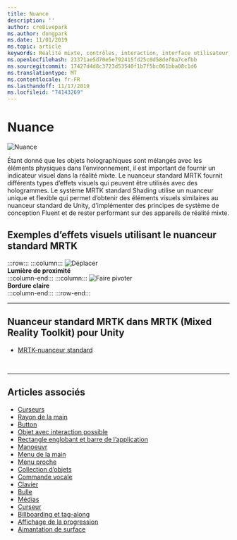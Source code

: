 ```yaml
---
title: Nuance
description: ''
author: cre8ivepark
ms.author: dongpark
ms.date: 11/01/2019
ms.topic: article
keywords: Réalité mixte, contrôles, interaction, interface utilisateur, expérience utilisateur
ms.openlocfilehash: 23371ae5d70e5e792415fd25c0d58def0a7cefbb
ms.sourcegitcommit: 17427d4d8c3723d53540f1b7f5bc061bba08c1d6
ms.translationtype: MT
ms.contentlocale: fr-FR
ms.lasthandoff: 11/17/2019
ms.locfileid: "74143269"
---
```

# <a name="shader"></a>Nuance

![Nuance](images/UX/UX_Hero_StandardShader.jpg)

Étant donné que les objets holographiques sont mélangés avec les éléments physiques dans l’environnement, il est important de fournir un indicateur visuel dans la réalité mixte. Le nuanceur standard MRTK fournit différents types d’effets visuels qui peuvent être utilisés avec des hologrammes. Le système MRTK standard Shading utilise un nuanceur unique et flexible qui permet d’obtenir des éléments visuels similaires au nuanceur standard de Unity, d’implémenter des principes de système de conception Fluent et de rester performant sur des appareils de réalité mixte.
<br>

## <a name="examples-of-visual-effects-using-mrtk-standard-shader"></a>Exemples d’effets visuels utilisant le nuanceur standard MRTK 
:::row:::
    :::column:::
       ![Déplacer](images/UX/UX_Button_Affordance_ProximityLight.jpg)<br>
       **Lumière de proximité**<br>
    :::column-end:::
    :::column:::
       ![Faire pivoter](images/UX/UX_Button_Affordance_FocusHighlight.jpg)<br>
        **Bordure claire**<br>
    :::column-end:::
:::row-end:::

---

## <a name="mrtk-standard-shader-in-mrtkmixed-reality-toolkit-for-unity"></a>Nuanceur standard MRTK dans MRTK (Mixed Reality Toolkit) pour Unity

* [MRTK-nuanceur standard](https://microsoft.github.io/MixedRealityToolkit-Unity/Documentation/README_MRTKStandardShader.html)


<br>

---

## <a name="see-also"></a>Articles associés

* [Curseurs](cursors.md)
* [Rayon de la main](point-and-commit.md)
* [Button](button.md)
* [Objet avec interaction possible](interactable-object.md)
* [Rectangle englobant et barre de l’application](app-bar-and-bounding-box.md)
* [Manoeuvr](direct-manipulation.md)
* [Menu de la main](hand-menu.md)
* [Menu proche](near-menu.md)
* [Collection d’objets](object-collection.md)
* [Commande vocale](voice-input.md)
* [Clavier](keyboard.md)
* [Bulle](tooltip.md)
* [Médias](slate.md)
* [Curseur](slider.md)
* [Billboarding et tag-along](billboarding-and-tag-along.md)
* [Affichage de la progression](progress.md)
* [Aimantation de surface](surface-magnetism.md)
